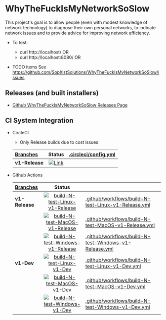 # WhyTheFuckIsMyNetworkSoSlow

This project's goal is to allow people (even with modest knowledge of network technology) to
diagnose their own personal networks, to indicate network issues and to provide advice for improving network efficiency.

- To test:

  - curl http://localhost/ OR
  - curl http://localhost:8080/ OR

- TODO items
  See <https://github.com/SophistSolutions/WhyTheFuckIsMyNetworkSoSlow/issues>

## Releases (and built installers)

- [Github WhyTheFuckIsMyNetworkSoSlow Releases Page](https://github.com/SophistSolutions/WhyTheFuckIsMyNetworkSoSlow/releases)

## CI System Integration

- CircleCI

  - Only Release builds due to cost issues

  | [Branches](https://app.circleci.com/pipelines/github/SophistSolutions/WhyTheFuckIsMyNetworkSoSlow) |                                                                                                 Status                                                                                                 | [.circleci/config.yml](.circleci/config.yml) |
  | :------------------------------------------------------------------------------------------------- | :----------------------------------------------------------------------------------------------------------------------------------------------------------------------------------------------------: | :------------------------------------------- |
  | **v1-Release**                                                                                     | [![Link](https://circleci.com/gh/SophistSolutions/WhyTheFuckIsMyNetworkSoSlow/tree/v1-Release.svg?style=shield)](https://circleci.com/gh/SophistSolutions/WhyTheFuckIsMyNetworkSoSlow/tree/v1-Release) |                                              |

- Github Actions

  | [Branches](https://github.com/SophistSolutions/WhyTheFuckIsMyNetworkSoSlow) |                                                                                                                                                          Status                                                                                                                                                           |                                                                                                                |
  | :-------------------------------------------------------------------------- | :-----------------------------------------------------------------------------------------------------------------------------------------------------------------------------------------------------------------------------------------------------------------------------------------------------------------------: | :------------------------------------------------------------------------------------------------------------- |
  | **v1-Release**                                                              |    [![build-N-test-Linux-v1-Release](https://github.com/SophistSolutions/WhyTheFuckIsMyNetworkSoSlow/workflows/build-N-test-Linux-v1-Release/badge.svg?branch=v1-Release)](https://github.com/SophistSolutions/WhyTheFuckIsMyNetworkSoSlow/actions?query=workflow%3Abuild-N-test-Linux-v1-Release+branch%3Av1-Release)    | [.github/workflows/build-N-test-Linux-v1-Release.yml](.github/workflows/build-N-test-Linux-v1-Release.yml)     |
  |                                                                             |    [![build-N-test-MacOS-v1-Release](https://github.com/SophistSolutions/WhyTheFuckIsMyNetworkSoSlow/workflows/build-N-test-MacOS-v1-Release/badge.svg?branch=v1-Release)](https://github.com/SophistSolutions/WhyTheFuckIsMyNetworkSoSlow/actions?query=workflow%3Abuild-N-test-MacOS-v1-Release+branch%3Av1-Release)    | [.github/workflows/build-N-test-MacOS-v1-Release.yml](.github/workflows/build-N-test-MacOS-v1-Release.yml)     |
  |                                                                             | [![build-N-test-Windows-v1-Release](https://github.com/SophistSolutions/WhyTheFuckIsMyNetworkSoSlow/workflows/build-N-test-Windows-v1-Release/badge.svg?branch=v1-Release)](https://github.com/SophistSolutions/WhyTheFuckIsMyNetworkSoSlow/actions?query=workflow%3Abuild-N-test-Windows-v1-Release+branch%3Av1-Release) | [.github/workflows/build-N-test-Windows-v1-Release.yml](.github/workflows/build-N-test-Windows-v1-Release.yml) |
  | **v1-Dev**                                                                  |              [![build-N-test-Linux-v1-Dev](https://github.com/SophistSolutions/WhyTheFuckIsMyNetworkSoSlow/workflows/build-N-test-Linux-v1-Dev/badge.svg?branch=v1-Dev)](https://github.com/SophistSolutions/WhyTheFuckIsMyNetworkSoSlow/actions?query=workflow%3Abuild-N-test-Linux-v1-Dev+branch%3Av1-Dev)              | [.github/workflows/build-N-test-Linux-v1-Dev.yml](.github/workflows/build-N-test-Linux-v1-Dev.yml)             |
  |                                                                             |              [![build-N-test-MacOS-v1-Dev](https://github.com/SophistSolutions/WhyTheFuckIsMyNetworkSoSlow/workflows/build-N-test-MacOS-v1-Dev/badge.svg?branch=v1-Dev)](https://github.com/SophistSolutions/WhyTheFuckIsMyNetworkSoSlow/actions?query=workflow%3Abuild-N-test-MacOS-v1-Dev+branch%3Av1-Dev)              | [.github/workflows/build-N-test-MacOS-v1-Dev.yml](.github/workflows/build-N-test-MacOS-v1-Dev.yml)             |
  |                                                                             |           [![build-N-test-Windows-v1-Dev](https://github.com/SophistSolutions/WhyTheFuckIsMyNetworkSoSlow/workflows/build-N-test-Windows-v1-Dev/badge.svg?branch=v1-Dev)](https://github.com/SophistSolutions/WhyTheFuckIsMyNetworkSoSlow/actions?query=workflow%3Abuild-N-test-Windows-v1-Dev+branch%3Av1-Dev)           | [.github/workflows/build-N-test-Windows-v1-Dev.yml](.github/workflows/build-N-test-Windows-v1-Dev.yml)         |

